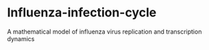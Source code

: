 # Influenza-infection-cycle
A mathematical model of influenza virus replication and transcription dynamics
